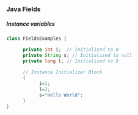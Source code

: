 ### Java Fields

##### Instance variables
```java
class FieldsExamples {

      private int i;  // Initialized to 0
      private String s; // Initialized to null
      private long l; // Initialized to 0
      
      // Instance Initializer Block
      {
            i=1;
            l=2;
            s="Hello World";
      }
}
```
